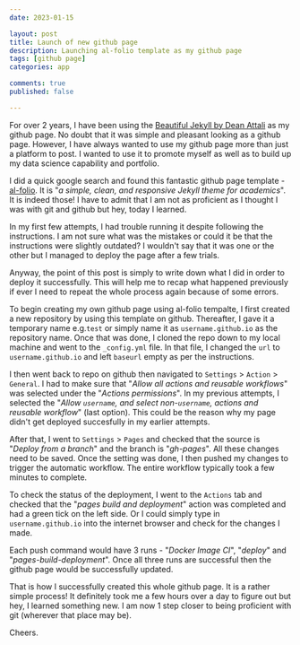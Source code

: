 ```yaml
---
date: 2023-01-15

layout: post
title: Launch of new github page
description: Launching al-folio template as my github page
tags: [github page]
categories: app

comments: true
published: false

---
```


For over 2 years, I have been using the [Beautiful Jekyll by Dean Attali](https://github.com/daattali/beautiful-jekyll) as my github page. No doubt that it was simple and pleasant looking as a github page. However, I have always wanted to use my github page more than just a platform to post. I wanted to use it to promote myself as well as to build up my data science capability and portfolio.

I did a quick google search and found this fantastic github page template - [al-folio](https://github.com/alshedivat/al-folio). It is "_a simple, clean, and responsive Jekyll theme for academics_". It is indeed those! I have to admit that I am not as proficient as I thought I was with git and github but hey, today I learned. 

In my first few attempts, I had trouble running it despite following the instructions. I am not sure what was the mistakes or could it be that the instructions were slightly outdated? I wouldn't say that it was one or the other but I managed to deploy the page after a few trials. 

Anyway, the point of this post is simply to write down what I did in order to deploy it successfully. This will help me to recap what happened previously if ever I need to repeat the whole process again because of some errors.

To begin creating my own github page using al-folio tempalte, I first created a new repository by using this template on github. Thereafter, I gave it a temporary name e.g.`test` or simply name it as `username.github.io` as the repository name. Once that was done, I cloned the repo down to my local machine and went to the `_config.yml` file. In that file, I changed the `url` to `username.github.io` and left `baseurl` empty as per the instructions.

I then went back to repo on github then navigated to `Settings` > `Action` > `General`. I had to make sure that "_Allow all actions and reusable workflows_" was selected under the "_Actions permissions_". In my previous attempts, I selected the "_Allow `username`, and select non-`username`, actions and reusable workflow_" (last option). This could be the reason why my page didn't get deployed succesfully in my earlier attempts. 

After that, I went to `Settings` > `Pages` and checked that the source is "_Deploy from a branch_" and the branch is "_gh-pages_". All these changes need to be saved. Once the setting was done, I then pushed my changes to trigger the automatic workflow. The entire workflow typically took a few minutes to complete.

To check the status of the deployment, I went to the `Actions` tab and checked that the "_pages build and deployment_" action was completed and had a green tick on the left side. Or I could simply type in `username.github.io` into the internet browser and check for the changes I made. 

Each push command would have 3 runs - "_Docker Image CI_", "_deploy_" and "_pages-build-deployment_". Once all three runs are successful then the github page would be successfully updated. 

That is how I successfully created this whole github page. It is a rather simple process! It definitely took me a few hours over a day to figure out but hey, I learned something new. I am now 1 step closer to being proficient with git (wherever that place may be).

Cheers.